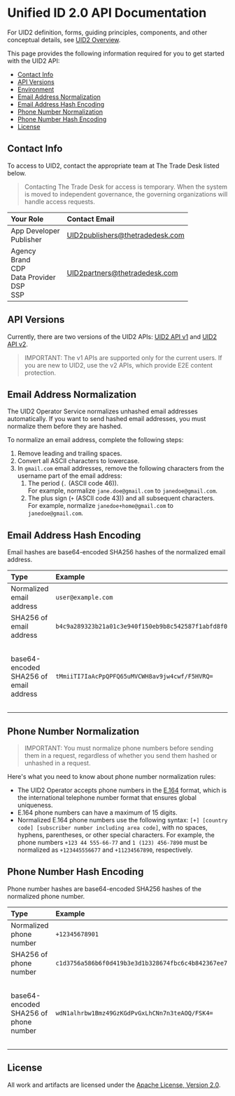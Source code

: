 # Unified ID 2.0 API Documentation

For UID2 definition, forms, guiding principles, components, and other conceptual details, see [UID2 Overview](../README.md).

This page provides the following information required for you to get started with the UID2 API:
* [Contact Info](#contact-info)
* [API Versions](#api-versions)
* [Environment](#environment)
* [Email Address Normalization](#email-address-normalization)
* [Email Address Hash Encoding](#email-address-hash-encoding)
* [Phone Number Normalization](#phone-number-normalization)
* [Phone Number Hash Encoding](#phone-number-hash-encoding)
* [License](#license)


## Contact Info

To access to UID2, contact the appropriate team at The Trade Desk listed below. 

>Contacting The Trade Desk for access is temporary. When the system is moved to independent governance, the governing organizations will handle access requests.

| Your Role | Contact Email |
| :--- | :--- |
| App Developer<br>Publisher | UID2publishers@thetradedesk.com |
| Agency<br>Brand<br>CDP<br>Data Provider<br>DSP<br>SSP | UID2partners@thetradedesk.com |

## API Versions

Currently, there are two versions of the UID2 APIs: [UID2 API v1](./v1/README.md) and [UID2 API v2](./v2/README.md). 

>IMPORTANT: The v1 APIs are supported only for the current users. If you are new to UID2, use the v2 APIs, which provide E2E content protection. 


## Email Address Normalization

The UID2 Operator Service normalizes unhashed email addresses automatically. If you want to send hashed email addresses, you must normalize them before they are hashed.

To normalize an email address, complete the following steps:

1. Remove leading and trailing spaces.
2. Convert all ASCII characters to lowercase.
3. In `gmail.com` email addresses, remove the following characters from the username part of the email address:
    1. The period  (`.` (ASCII code 46)).<br/>For example, normalize `jane.doe@gmail.com` to `janedoe@gmail.com`.
    2. The plus sign (`+` (ASCII code 43)) and all subsequent characters.<br/>For example, normalize `janedoe+home@gmail.com` to `janedoe@gmail.com`.

## Email Address Hash Encoding

Email hashes are base64-encoded SHA256 hashes of the normalized email address.

| Type | Example | Usage |
| :--- | :--- | :--- |
| Normalized email address | `user@example.com` | |
| SHA256 of email address | `b4c9a289323b21a01c3e940f150eb9b8c542587f1abfd8f0e1cc1ffc5e475514` | |
| base64-encoded SHA256 of email address | `tMmiiTI7IaAcPpQPFQ65uMVCWH8av9jw4cwf/F5HVRQ=` | Use this encoding for `email_hash` values sent in the request body. |

## Phone Number Normalization

>IMPORTANT: You must normalize phone numbers before sending them in a request, regardless of whether you send them hashed or unhashed in a request.

Here's what you need to know about phone number normalization rules:

- The UID2 Operator accepts phone numbers in the [E.164](https://en.wikipedia.org/wiki/E.164) format, which is the international telephone number format that ensures global uniqueness. 
- E.164 phone numbers can have a maximum of 15 digits.
- Normalized E.164 phone numbers use the following syntax: `[+] [country code] [subscriber number including area code]`, with no spaces, hyphens, parentheses, or other special characters. For example, the phone numbers `+123 44 555-66-77` and `1 (123) 456-7890` must be normalized as `+123445556677` and `+11234567890`, respectively.

## Phone Number Hash Encoding

Phone number hashes are base64-encoded SHA256 hashes of the normalized phone number.

| Type | Example | Usage |
| :--- | :--- | :--- |
| Normalized phone number | `+12345678901` | |
| SHA256 of phone number | `c1d3756a586b6f0d419b3e3d1b328674fbc6c4b842367ee7ded780390fc548ae` | |
| base64-encoded SHA256 of phone number | `wdN1alhrbw1Bmz49GzKGdPvGxLhCNn7n3teAOQ/FSK4=` | Use this encoding for `phone_hash` values sent in the request body. |

## License
All work and artifacts are licensed under the [Apache License, Version 2.0](http://www.apache.org/licenses/LICENSE-2.0.txt).
